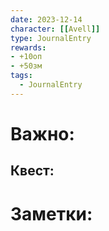 ```yaml
---
date: 2023-12-14
character: [[Avell]]
type: JournalEntry
rewards: 
- +10оп
- +50зм
tags:
  - JournalEntry
---
```

# Важно:

## Квест:

# Заметки:
